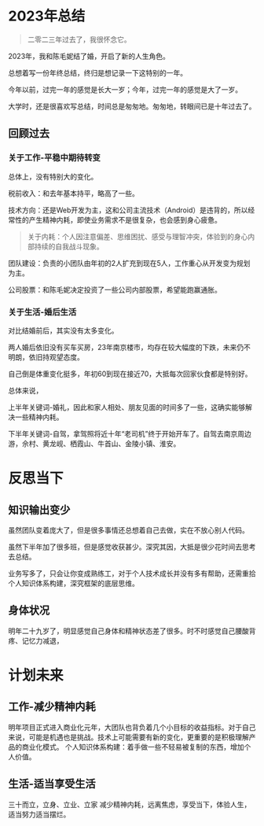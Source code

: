 # 2023年总结
> 二零二三年过去了，我很怀念它。

2023年，我和陈毛妮结了婚，开启了新的人生角色。

总想着写一份年终总结，终归是想记录一下这特别的一年。

今年以前，过完一年的感觉是长大一岁；今年，过完一年的感觉是大了一岁。

大学时，还是很喜欢写总结，时间总是匆匆地。匆匆地，转眼间已是十年过去了。

## 回顾过去

### 关于工作-平稳中期待转变

总体上，没有特别大的变化。

税前收入：和去年基本持平，略高了一些。

技术方向：还是Web开发为主，这和公司主流技术（Android）是违背的，所以经常性的产生精神内耗，即使业务需求不是很复杂，也会感到身心疲惫。

> 关于内耗：个人因注意偏差、思维困扰、感受与理智冲突，体验到的身心内部持续的自我战斗现象。
> 
团队建设：负责的小团队由年初的2人扩充到现在5人，工作重心从开发变为规划为主。

公司股票：和陈毛妮决定投资了一些公司内部股票，希望能跑赢通胀。

### 关于生活-婚后生活

对比结婚前后，其实没有太多变化。

两人婚后依旧没有买车买房，23年南京楼市，均存在较大幅度的下跌，未来仍不明朗，依旧持观望态度。

自己倒是体重变化挺多，年初60到现在接近70，大抵每次回家伙食都是特别好。

总体来说，

上半年关键词-婚礼，因此和家人相处、朋友见面的时间多了一些，这确实能够解决一些精神内耗。

下半年关键词-自驾，拿驾照将近十年“老司机”终于开始开车了。自驾去南京周边游，佘村、黄龙岘、栖霞山、牛首山、金陵小镇、淮安。

# 反思当下

## 知识输出变少
虽然团队变着庞大了，但是很多事情还总想着自己去做，实在不放心别人代码。

虽然下半年加了很多班，但是感觉收获甚少。深究其因，大抵是很少花时间去思考去总结。

业务写多了，只会让你变成熟练工，对于个人技术成长并没有多有帮助，还需重拾个人知识体系构建，深究框架的底层思维。

## 身体状况

明年二十九岁了，明显感觉自己身体和精神状态差了很多。时不时感觉自己腰酸背疼、记忆力减退，

# 计划未来

## 工作-减少精神内耗

明年项目正式进入商业化元年，大团队也背负着几个小目标的收益指标。对于自己来说，可能是机遇也是挑战。技术上可能需要有新的变化，更重要的是积极理解产品的商业化模式。
个人知识体系构建：着手做一些不轻易被复制的东西，增加个人价值。

## 生活-适当享受生活

三十而立，立身、立业、立家
减少精神内耗，远离焦虑，享受当下，体验人生，适当努力适当摆烂。
